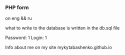 ### PHP form

on eng && ru


what to write to the database is written in the db.sql file

Password: 1
Login: 1

Info about me on my site
mykytabashenko.github.io 